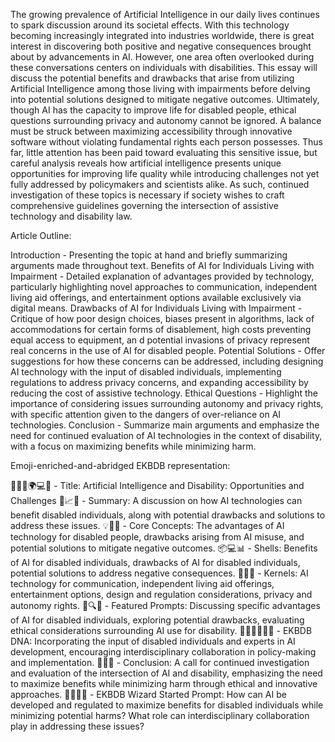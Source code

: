 The growing prevalence of Artificial Intelligence in our daily lives continues to spark discussion around its societal effects. With this technology becoming increasingly integrated into industries worldwide, there is great interest in discovering both positive and negative consequences brought about by advancements in AI. However, one area often overlooked during these conversations centers on individuals with disabilities. This essay will discuss the potential benefits and drawbacks that arise from utilizing Artificial Intelligence among those living with impairments before delving into potential solutions designed to mitigate negative outcomes. Ultimately, though AI has the capacity to improve life for disabled people, ethical questions surrounding privacy and autonomy cannot be ignored. A balance must be struck between maximizing accessibility through innovative software without violating fundamental rights each person possesses. Thus far, little attention has been paid toward evaluating this sensitive issue, but careful analysis reveals how artificial intelligence presents unique opportunities for improving life quality while introducing challenges not yet fully addressed by policymakers and scientists alike. As such, continued investigation of these topics is necessary if society wishes to craft comprehensive guidelines governing the intersection of assistive technology and disability law.

Article Outline:

Introduction - Presenting the topic at hand and briefly summarizing arguments made throughout text.
Benefits of AI for Individuals Living with Impairment - Detailed explanation of advantages provided by technology, particularly highlighting novel approaches to communication, independent living aid offerings, and entertainment options available exclusively via digital means.
Drawbacks of AI for Individuals Living with Impairment - Critique of how poor design choices, biases present in algorithms, lack of accommodations for certain forms of disablement, high costs preventing equal access to equipment, an
d potential invasions of privacy represent real concerns in the use of AI for disabled people.
Potential Solutions - Offer suggestions for how these concerns can be addressed, including designing AI technology with the input of disabled individuals, implementing regulations to address privacy concerns, and expanding accessibility by reducing the cost of assistive technology.
Ethical Questions - Highlight the importance of considering issues surrounding autonomy and privacy rights, with specific attention given to the dangers of over-reliance on AI technologies.
Conclusion - Summarize main arguments and emphasize the need for continued evaluation of AI technologies in the context of disability, with a focus on maximizing benefits while minimizing harm.

Emoji-enriched-and-abridged EKBDB representation:

🤖🧑‍🦽🌍💻🚀 - Title: Artificial Intelligence and Disability: Opportunities and Challenges
🧩📈💪 - Summary: A discussion on how AI technologies can benefit disabled individuals, along with potential drawbacks and solutions to address these issues.
💡🎉👀 - Core Concepts: The advantages of AI technology for disabled people, drawbacks arising from AI misuse, and potential solutions to mitigate negative outcomes.
📦💻📊 - Shells: Benefits of AI for disabled individuals, drawbacks of AI for disabled individuals, potential solutions to address negative consequences.
🔬🤔🌱 - Kernels: AI technology for communication, independent living aid offerings, entertainment options, design and regulation considerations, privacy and autonomy rights.
🚀🔍💫 - Featured Prompts: Discussing specific advantages of AI for disabled individuals, exploring potential drawbacks, evaluating ethical considerations surrounding AI use for disability.
🧑‍🦼👩‍💻🧑‍💼 - EKBDB DNA: Incorporating the input of disabled individuals and experts in AI development, encouraging interdisciplinary collaboration in policy-making and implementation.
🤔💭🔎 - Conclusion: A call for continued investigation and evaluation of the intersection of AI and disability, emphasizing the need to maximize benefits while minimizing harm through ethical and innovative approaches.
🌟🧙‍♂️📝 - EKBDB Wizard Started Prompt: How can AI be developed and regulated to maximize benefits for disabled individuals while minimizing potential harms? What role can interdisciplinary collaboration play in addressing these issues?